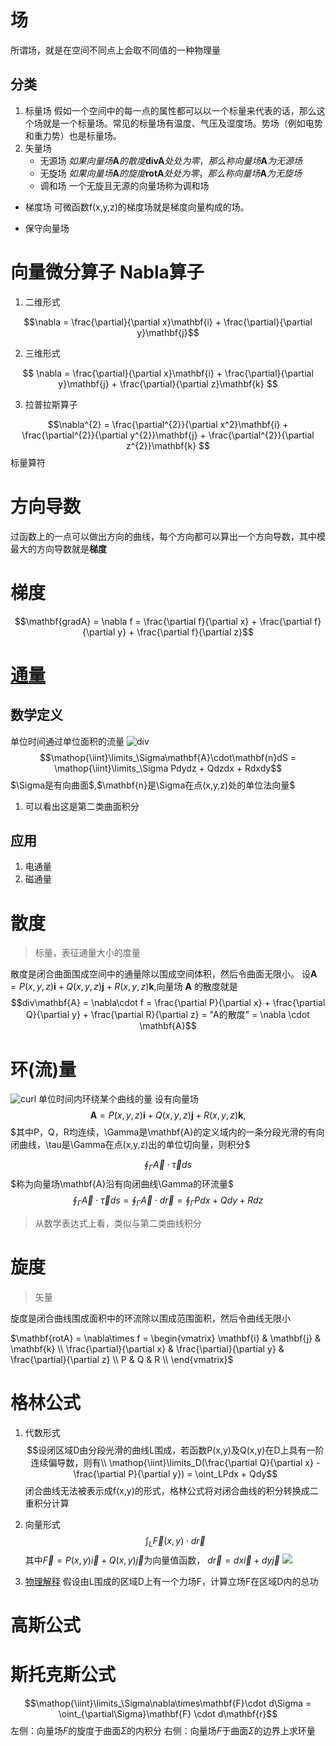 # 场
所谓场，就是在空间不同点上会取不同值的一种物理量
## 分类
1. 标量场
  假如一个空间中的每一点的属性都可以以一个标量来代表的话，那么这个场就是一个标量场。常见的标量场有温度、气压及湿度场。势场（例如电势和重力势）也是标量场。
2. 矢量场
   * 无源场
        $如果向量场\mathbf{A}的散度\mathbf{divA}处处为零，那么称向量场\mathbf{A}为无源场$
   * 无旋场
        $如果向量场\mathbf{A}的旋度\mathbf{rotA}处处为零，那么称向量场\mathbf{A}为无旋场$
   * 调和场
        一个无旋且无源的向量场称为调和场

* 梯度场
  可微函数f(x,y,z)的梯度场就是梯度向量构成的场。
  
* 保守向量场

# 向量微分算子  Nabla算子
1. 二维形式

$$\nabla = \frac{\partial}{\partial x}\mathbf{i} + \frac{\partial}{\partial y}\mathbf{j}$$

2. 三维形式

$$ \nabla = \frac{\partial}{\partial x}\mathbf{i} + \frac{\partial}{\partial y}\mathbf{j} + \frac{\partial}{\partial z}\mathbf{k} $$

3. 拉普拉斯算子

$$\nabla^{2} = \frac{\partial^{2}}{\partial x^2}\mathbf{i} + \frac{\partial^{2}}{\partial y^{2}}\mathbf{j} + \frac{\partial^{2}}{\partial z^{2}}\mathbf{k} $$
标量算符

# 方向导数
过函数上的一点可以做出方向的曲线，每个方向都可以算出一个方向导数，其中模最大的方向导数就是**梯度**
# 梯度
$$\mathbf{gradA} = \nabla f = \frac{\partial f}{\partial x} + \frac{\partial f}{\partial y} + \frac{\partial f}{\partial z}$$

# [通量](https://www.zhihu.com/question/21912411/answer/177976053)

## 数学定义
单位时间通过单位面积的流量
![div](https://pic2.zhimg.com/80/v2-a34abd8a9e3e3f315e847f2a35507ee1_hd.png)
$$\mathop{\iint}\limits_\Sigma\mathbf{A}\cdot\mathbf{n}dS = \mathop{\iint}\limits_\Sigma Pdydz + Qdzdx + Rdxdy$$
$\Sigma是有向曲面$,$\mathbf{n}是\Sigma在点(x,y,z)处的单位法向量$

1. 可以看出这是第二类曲面积分

## 应用
1. 电通量
2. 磁通量

# 散度
> 标量，表征通量大小的度量
> 

散度是闭合曲面围成空间中的通量除以围成空间体积，然后令曲面无限小。
设$\mathbf{A} = P(x,y,z)\mathbf{i} + Q(x,y,z)\mathbf{j} + R(x,y,z)\mathbf{k}$,向量场 $\mathbf{A}$ 的散度就是
$$div\mathbf{A} = \nabla\cdot f = \frac{\partial P}{\partial x} + \frac{\partial Q}{\partial y} + \frac{\partial R}{\partial z} = "A的散度" = \nabla \cdot \mathbf{A}$$


# 环(流)量
![curl](https://pic2.zhimg.com/80/v2-bfc5975c602eb455d948d52c2243c189_hd.png)
单位时间内环绕某个曲线的量
设有向量场
$$\mathbf{A} = P(x,y,z)\mathbf{i} + Q(x,y,z)\mathbf{j} + R(x,y,z)\mathbf{k},$$
$其中P，Q，R均连续，\Gamma是\mathbf{A}的定义域内的一条分段光滑的有向闭曲线，\tau是\Gamma在点(x,y,z)出的单位切向量，则积分$

$$\mathop{\oint}_\Gamma \vec{A}\cdot\vec{\tau}ds $$
$称为向量场\mathbf{A}沿有向闭曲线\Gamma的环流量$
$$\mathop{\oint}_\Gamma \vec{A}\cdot\vec{\tau}ds = \mathop{\oint}_\Gamma \vec{A}\cdot d\vec{r} = \mathop{\oint}_\Gamma Pdx + Qdy + Rdz$$
> 从数学表达式上看，类似与第二类曲线积分
# 旋度
> 矢量

旋度是闭合曲线围成面积中的环流除以围成范围面积，然后令曲线无限小

$\mathbf{rotA} = \nabla\times f =         \begin{vmatrix}
        \mathbf{i} & \mathbf{j} & \mathbf{k} \\
        \frac{\partial}{\partial x} & \frac{\partial}{\partial y} & \frac{\partial}{\partial z} \\
        P & Q & R \\
        \end{vmatrix}$

# 格林公式
1. 代数形式
$$设闭区域D由分段光滑的曲线L围成，若函数P(x,y)及Q(x,y)在D上具有一阶连续偏导数，则有\\
\mathop{\iint}\limits_D(\frac{\partial Q}{\partial x} - \frac{\partial P}{\partial y}) = \oint_LPdx + Qdy$$
闭合曲线无法被表示成f(x,y)的形式，格林公式将对闭合曲线的积分转换成二重积分计算

2. 向量形式
$$\int_L\vec{F}(x,y)\cdot d\vec{r}$$
其中$\vec{F} = P(x,y)\vec{i} + Q(x,y)\vec{j}$为向量值函数， $d\vec{r} = dx\vec{i} + dy\vec{j}$
![](https://pic2.zhimg.com/80/v2-395cfeeb3ed386be672286cb187ac205_hd.png)

3. [物理解释](https://www.zhihu.com/question/22674439/answer/165988374)
假设由L围成的区域D上有一个力场F，计算立场F在区域D内的总功

# 高斯公式

# 斯托克斯公式
$$\mathop{\iint}\limits_\Sigma\nabla\times\mathbf{F}\cdot d\Sigma = \oint_{\partial\Sigma}\mathbf{F} \cdot d\mathbf{r}$$
左侧：向量场$F$的旋度于曲面$\Sigma$的内积分
右侧：向量场$F$于曲面$\Sigma$的边界上求环量
